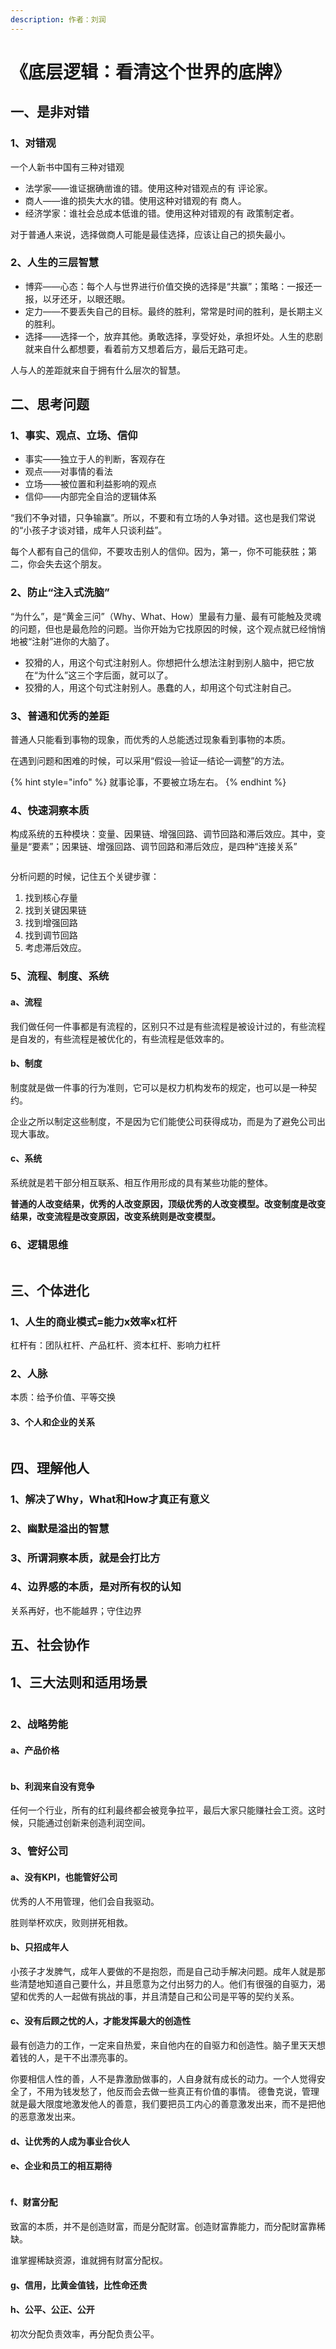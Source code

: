 ```yaml
---
description: 作者：刘润
---
```


# 《底层逻辑：看清这个世界的底牌》

## 一、是非对错

### 1、对错观

一个人新书中国有三种对错观

* 法学家——谁证据确凿谁的错。使用这种对错观点的有 评论家。
* 商人——谁的损失大水的错。使用这种对错观的有 商人。
* 经济学家：谁社会总成本低谁的错。使用这种对错观的有 政策制定者。

对于普通人来说，选择做商人可能是最佳选择，应该让自己的损失最小。

### 2、人生的三层智慧

* 博弈——心态：每个人与世界进行价值交换的选择是“共赢”；策略：一报还一报，以牙还牙，以眼还眼。
* 定力——不要丢失自己的目标。最终的胜利，常常是时间的胜利，是长期主义的胜利。
* 选择——选择一个，放弃其他。勇敢选择，享受好处，承担坏处。人生的悲剧就来自什么都想要，看着前方又想着后方，最后无路可走。

人与人的差距就来自于拥有什么层次的智慧。

## 二、思考问题

### 1、事实、观点、立场、信仰

* 事实——独立于人的判断，客观存在
* 观点——对事情的看法
* 立场——被位置和利益影响的观点
* 信仰——内部完全自洽的逻辑体系

“我们不争对错，只争输赢”。所以，不要和有立场的人争对错。这也是我们常说的“小孩子才谈对错，成年人只谈利益”。

每个人都有自己的信仰，不要攻击别人的信仰。因为，第一，你不可能获胜；第二，你会失去这个朋友。

### 2、防止“注入式洗脑”

“为什么”，是“黄金三问”（Why、What、How）里最有力量、最有可能触及灵魂的问题，但也是最危险的问题。当你开始为它找原因的时候，这个观点就已经悄悄地被“注射”进你的大脑了。&#x20;

* 狡猾的人，用这个句式注射别人。你想把什么想法注射到别人脑中，把它放在“为什么”这三个字后面，就可以了。
* 狡猾的人，用这个句式注射别人。愚蠢的人，却用这个句式注射自己。

### 3、普通和优秀的差距

普通人只能看到事物的现象，而优秀的人总能透过现象看到事物的本质。

在遇到问题和困难的时候，可以采用“假设—验证—结论—调整”的方法。

{% hint style="info" %}
就事论事，不要被立场左右。
{% endhint %}

### 4、快速洞察本质

构成系统的五种模块：变量、因果链、增强回路、调节回路和滞后效应。其中，变量是“要素”；因果链、增强回路、调节回路和滞后效应，是四种“连接关系”

<figure><img src="../.gitbook/assets/IMG_0630.jpeg" alt=""><figcaption></figcaption></figure>

分析问题的时候，记住五个关键步骤：&#x20;

1. 找到核心存量
2. 找到关键因果链
3. 找到增强回路
4. 找到调节回路
5. 考虑滞后效应。

### 5、流程、制度、系统

#### a、流程

我们做任何一件事都是有流程的，区别只不过是有些流程是被设计过的，有些流程是自发的，有些流程是被优化的，有些流程是低效率的。

#### b、制度

制度就是做一件事的行为准则，它可以是权力机构发布的规定，也可以是一种契约。

企业之所以制定这些制度，不是因为它们能使公司获得成功，而是为了避免公司出现大事故。

#### c、系统

系统就是若干部分相互联系、相互作用形成的具有某些功能的整体。

**普通的人改变结果，优秀的人改变原因，顶级优秀的人改变模型。改变制度是改变结果，改变流程是改变原因，改变系统则是改变模型。**

### 6、逻辑思维

<figure><img src="../.gitbook/assets/IMG_0631.jpeg" alt=""><figcaption></figcaption></figure>

## 三、个体进化

### 1、人生的商业模式=能力x效率x杠杆

杠杆有：团队杠杆、产品杠杆、资本杠杆、影响力杠杆

### 2、人脉

本质：给予价值、平等交换

#### 3、个人和企业的关系

<figure><img src="../.gitbook/assets/IMG_0632.jpeg" alt=""><figcaption></figcaption></figure>

## 四、理解他人

### 1、解决了Why，What和How才真正有意义

### 2、幽默是溢出的智慧

### 3、所谓洞察本质，就是会打比方

### 4、边界感的本质，是对所有权的认知

关系再好，也不能越界；守住边界

## 五、社会协作

## 1、三大法则和适用场景

<figure><img src="../.gitbook/assets/IMG_0633.jpeg" alt=""><figcaption></figcaption></figure>

### 2、战略势能

#### a、产品价格

<figure><img src="../.gitbook/assets/IMG_0634.jpeg" alt=""><figcaption></figcaption></figure>

#### b、利润来自没有竞争

任何一个行业，所有的红利最终都会被竞争拉平，最后大家只能赚社会工资。这时候，只能通过创新来创造利润空间。

### 3、管好公司

#### a、没有KPI，也能管好公司

优秀的人不用管理，他们会自我驱动。

胜则举杯欢庆，败则拼死相救。

#### b、只招成年人

小孩子才发脾气，成年人要做的不是抱怨，而是自己动手解决问题。成年人就是那些清楚地知道自己要什么，并且愿意为之付出努力的人。他们有很强的自驱力，渴望和优秀的人一起做有挑战的事，并且清楚自己和公司是平等的契约关系。

#### c、没有后顾之忧的人，才能发挥最大的创造性

最有创造力的工作，一定来自热爱，来自他内在的自驱力和创造性。脑子里天天想着钱的人，是干不出漂亮事的。

你要相信人性的善，人不是靠激励做事的，人自身就有成长的动力。一个人觉得安全了，不用为钱发愁了，他反而会去做一些真正有价值的事情。 德鲁克说，管理就是最大限度地激发他人的善意，我们要把员工内心的善意激发出来，而不是把他的恶意激发出来。

#### d、让优秀的人成为事业合伙人

#### e、企业和员工的相互期待

<figure><img src="../.gitbook/assets/IMG_0636.jpeg" alt=""><figcaption></figcaption></figure>

#### f、财富分配

致富的本质，并不是创造财富，而是分配财富。创造财富靠能力，而分配财富靠稀缺。

谁掌握稀缺资源，谁就拥有财富分配权。

#### g、信用，比黄金值钱，比性命还贵

#### h、公平、公正、公开

初次分配负责效率，再分配负责公平。
